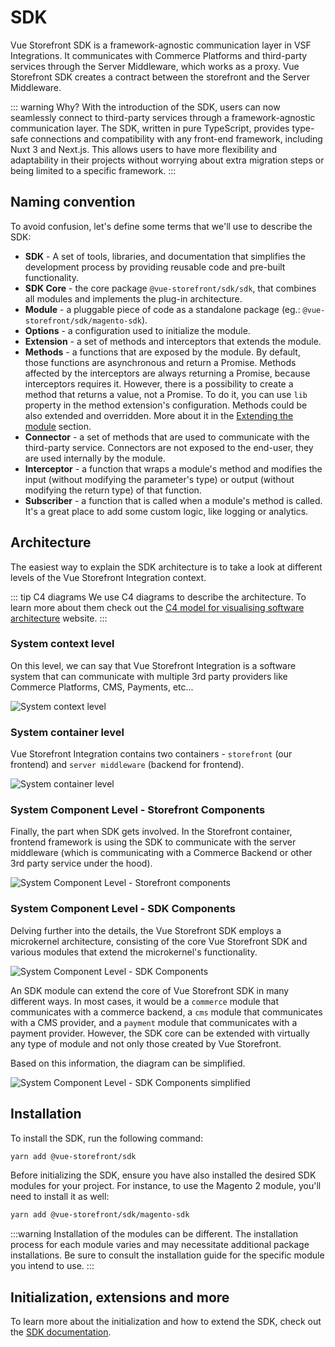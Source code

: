 # SDK

Vue Storefront SDK is a framework-agnostic communication layer in VSF Integrations. It communicates with Commerce Platforms and third-party services through the Server Middleware, which works as a proxy. Vue Storefront SDK creates a contract between the storefront and the Server Middleware.

::: warning Why?
With the introduction of the SDK, users can now seamlessly connect to third-party services through a framework-agnostic communication layer. The SDK, written in pure TypeScript, provides type-safe connections and compatibility with any front-end framework, including Nuxt 3 and Next.js. This allows users to have more flexibility and adaptability in their projects without worrying about extra migration steps or being limited to a specific framework.
:::

## Naming convention

To avoid confusion, let's define some terms that we'll use to describe the SDK:

- **SDK** - A set of tools, libraries, and documentation that simplifies the development process by providing reusable code and pre-built functionality.
- **SDK Core** - the core package `@vue-storefront/sdk/sdk`, that combines all modules and implements the plug-in architecture.
- **Module** - a pluggable piece of code as a standalone package (eg.: `@vue-storefront/sdk/magento-sdk`).
- **Options** - a configuration used to initialize the module.
- **Extension** - a set of methods and interceptors that extends the module.
- **Methods** - a functions that are exposed by the module. By default, those functions are asynchronous and return a Promise. Methods affected by the interceptors are always returning a Promise, because interceptors requires it. However, there is a possibility to create a method that returns a value, not a Promise. To do it, you can use `lib` property in the method extension's configuration. Methods could be also extended and overridden. More about it in the [Extending the module](./sdk.md#extending-the-module) section.
- **Connector** - a set of methods that are used to communicate with the third-party service. Connectors are not exposed to the end-user, they are used internally by the module.
- **Interceptor** - a function that wraps a module's method and modifies the input (without modifying the parameter's type) or output (without modifying the return type) of that function.
- **Subscriber** - a function that is called when a module's method is called. It's a great place to add some custom logic, like logging or analytics.

## Architecture

The easiest way to explain the SDK architecture is to take a look at different levels of the Vue Storefront Integration context.

::: tip C4 diagrams
We use C4 diagrams to describe the architecture. To learn more about them check out the [C4 model for visualising software architecture](https://c4model.com/) website.
:::

### System context level

On this level, we can say that Vue Storefront Integration is a software system that can communicate with multiple 3rd party providers like Commerce Platforms, CMS, Payments, etc...

![System context level](https://res.cloudinary.com/vue-storefront/image/upload/v1678201501/C4%20Integrations/Integrations_Workspace_-_Copy_of_System_context_level_bfznrj.jpg)

### System container level

Vue Storefront Integration contains two containers - `storefront` (our frontend) and `server middleware` (backend for frontend).

![System container level](https://res.cloudinary.com/vue-storefront/image/upload/v1678201501/C4%20Integrations/Integrations_Workspace_-_Copy_of_System_container_level_jj4n84.jpg)

### System Component Level - Storefront Components

Finally, the part when SDK gets involved. In the Storefront container, frontend framework is using the SDK to communicate with the server middleware (which is communicating with a Commerce Backend or other 3rd party service under the hood).

![System Component Level - Storefront components](https://res.cloudinary.com/vue-storefront/image/upload/v1678201501/C4%20Integrations/Integrations_Workspace_-_Copy_of_System_component_level_-_Storefront_wd6dk4.jpg)

### System Component Level - SDK Components

Delving further into the details, the Vue Storefront SDK employs a microkernel architecture, consisting of the core Vue Storefront SDK and various modules that extend the microkernel's functionality.

![System Component Level - SDK Components](https://res.cloudinary.com/vue-storefront/image/upload/v1678387797/C4%20Integrations/Integrations_Workspace_-_System_component_level_-_SDK_1_aeoxpp.jpg)

An SDK module can extend the core of Vue Storefront SDK in many different ways. In most cases, it would be a `commerce` module that communicates with a commerce backend, a `cms` module that communicates with a CMS provider, and a `payment` module that communicates with a payment provider. However, the SDK core can be extended with virtually any type of module and not only those created by Vue Storefront.

Based on this information, the diagram can be simplified.

![System Component Level - SDK Components simplified](https://res.cloudinary.com/vue-storefront/image/upload/v1678387797/C4%20Integrations/Integrations_Workspace_-_System_component_level_-_SDK_simplified_1_dxh18q.jpg)

## Installation

To install the SDK, run the following command:

```bash
yarn add @vue-storefront/sdk
```

Before initializing the SDK, ensure you have also installed the desired SDK modules for your project. For instance, to use the Magento 2 module, you'll need to install it as well:

```bash
yarn add @vue-storefront/sdk/magento-sdk
```

:::warning Installation of the modules can be different.
The installation process for each module varies and may necessitate additional package installations. Be sure to consult the installation guide for the specific module you intend to use.
:::


## Initialization, extensions and more

To learn more about the initialization and how to extend the SDK, check out the [SDK documentation](https://docs.vuestorefront.io/sdk/).
